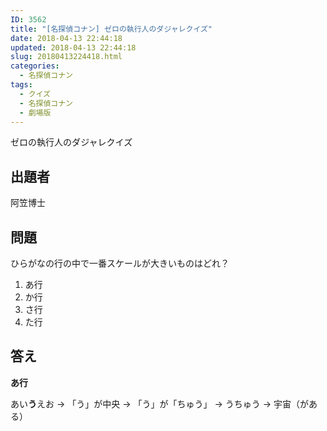 ```yaml
---
ID: 3562
title: "[名探偵コナン] ゼロの執行人のダジャレクイズ"
date: 2018-04-13 22:44:18
updated: 2018-04-13 22:44:18
slug: 20180413224418.html
categories:
  - 名探偵コナン
tags:
  - クイズ
  - 名探偵コナン
  - 劇場版
---
```


ゼロの執行人のダジャレクイズ

<!--more-->

## 出題者

阿笠博士

## 問題

ひらがなの行の中で一番スケールが大きいものはどれ？

1. あ行
2. か行
3. さ行
4. た行

## 答え

**あ行**

あい**う**えお
→ 「う」が中央
→ 「う」が「ちゅう」
→ うちゅう
→ 宇宙（がある）
